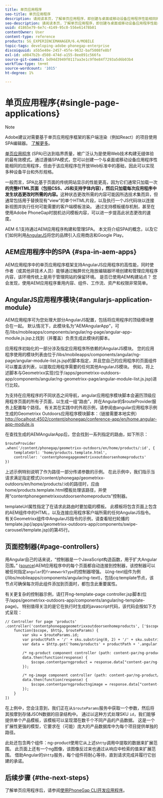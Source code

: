 ```yaml
---
title: 单页应用程序
seo-title: 单页应用程序
description: 请阅读本页，了解单页应用程序，即创建与桌面或移动设备应用程序性能相同的应用程序。
seo-description: 请阅读本页，了解单页应用程序，即创建与桌面或移动设备应用程序性能相同的应用程序。
uuid: d1865e79-6e7c-4149-95c0-556e61478b01
contentOwner: User
content-type: reference
products: SG_EXPERIENCEMANAGER/6.4/MOBILE
topic-tags: developing-adobe-phonegap-enterprise
discoiquuid: a5b5e40e-2457-45fe-9632-baf5008fe8bf
exl-id: a0847b2b-d508-474d-a155-8ee891c566fa
source-git-commit: bd94d3949f0117aa3e1c9f0e84f7293a5d6b03b4
workflow-type: tm+mt
source-wordcount: '1015'
ht-degree: 1%

---
```


# 单页应用程序{#single-page-applications}

>[!NOTE]
>
>Adobe建议对需要基于单页应用程序框架的客户端渲染（例如React）的项目使用SPA编辑器。 [了解更多](/help/sites-developing/spa-overview.md)。

[单页应用程序](https://en.wikipedia.org/wiki/Single-page_application) (SPA)已达到临界质量，被广泛认为是使用Web技术构建无缝体验的最有效模式。通过遵循SPA模式，您可以创建一个与桌面或移动设备应用程序性能相同的应用程序，但由于该应用程序在开放Web标准中的基础，因此可以实现多种设备平台和外形规格。

一般而言，SPA比基于页面的传统网站显示的性能更高，因为它们通常只加载一次&#x200B;**的完整HTML页面（包括CSS、JS和支持字体内容），然后只加载每次应用程序中发生状态更改时所需的内容。**&#x200B;这种状态更改所需的内容可能因所选技术集而异，但通常包括用于替换现有“view”的单个HTML片段，以及执行一个JS代码块以连接新视图并执行任何可能需要的客户端模板渲染。 通过支持模板缓存机制，甚至在使用Adobe PhoneGap时脱机访问模板内容，可以进一步提高此状态更改的速度。

AEM 6.1支持通过AEM应用程序构建和管理SPA。 本文将介绍SPA的概念，以及它们如何利用[AngularJS](https://angularjs.org/)将您的品牌引入应用商店和Google Play。

## AEM应用程序中的SPA {#spa-in-aem-apps}

AEM应用程序中的单页应用程序框架支持AngularJS应用程序的高性能，同时使作者（或其他非技术人员）能够通过触屏优化拖放编辑器环境创建和管理应用程序内容，该环境传统上是用于管理网站的保留环境。 是否已使用AEM构建站点？ 您会发现，使用AEM应用程序重用内容、组件、工作流、资产和权限非常简单。

## AngularJS应用程序模块{#angularjs-application-module}

AEM应用程序可为您处理大部分AngularJS配置，包括将应用程序的顶级模块整合在一起。 默认情况下，此模块名为“AEMAngularApp”，可在/libs/mobileapps/components/angular/ng-page/angular-app-module.js.jsp上找到（并覆盖）负责生成此模块的脚本。

应用程序初始化的一部分涉及指定应用程序所依赖的AngularJS模块。 您的应用程序使用的模块列表由位于/libs/mobileapps/components/angular/ng-page/angular-module-list.js.jsp的脚本指定，并且您自己的应用程序的页面组件可以覆盖该列表，以提取应用程序需要的任何其他AngularJS模块。 例如，将上述脚本与Geometrixx实现(位于/apps/geometrixx-outdoors-app/components/angular/ng-geometrixx-page/angular-module-list.js.jsp)进行比较。

为支持在应用程序的不同状态之间导航，angular应用程序模块脚本会遍历顶级应用程序页面的所有子页面，以生成一组“路由”，并在Angular的$routeProvider服务上配置每个路径。 有关其在实践中的外观示例，请参阅由angular应用程序示例生成的Geometrixx Outdoors应用程序模块脚本：（链接需要本地实例）[http://localhost:4502/content/phonegap/conference-app/en/home.angular-app-module.js](http://localhost:4502/content/phonegap/conference-app/en/home.angular-app-module.js)

在查找生成的AEMAngularApp后，您会找到一系列指定的路由，如下所示：

```xml
$routeProvider
.when('/content/phonegap/geometrixx-outdoors/en/home/products/:id', {
    templateUrl: 'home/products.template.html',
    controller: 'contentphonegapgeometrixxoutdoorsenhomeproducts'
})
```

上述示例特别说明了作为路径一部分传递参数的示例。 在此示例中，我们指示当请求满足指定模式(/content/phonegap/geometrixx-outdoors/en/home/products/:id)的路径时，应由home/products.template.html模板处理该路径，并使用“contentphonegemetrixxoutdoorsenhomeproducts”控制器。

templateUrl属性指定了在请求此路由时要加载的模板。 此模板将包含页面上包含的AEM组件中的HTML，以及连接应用程序客户端所需的任何AngularJS指令。 有关Geometrixx组件中AngularJS指令的示例，请查看轻扫轮播的template.jsp(/apps/geometrixx-outdoors-app/components/swipe-carousel/template.jsp)的第45行。

## 页面控制器{#page-controllers}

用Angular自己的话来说，“控制器是一个JavaScript构造函数，用于扩大Angular范围。” ([source](https://docs.angularjs.org/guide/controller))AEM应用程序中的每个页面都自动连接到控制器，该控制器可以被任何指定`angular`的`frameworkType`的控制器增强。 以ng-text组件为例(/libs/mobileapps/components/angular/ng-text)，包括cq:template节点，该节点可确保每次将此组件添加到页面时，都包含此重要属性。

有关更复杂的控制器示例，请打开ng-template-page controller.jsp脚本(位于/apps/geometrixx-outdoors-app/components/angular/ng-template-page)。 特别值得关注的是它在执行时生成的javascript代码，该代码会按如下方式呈现：

```xml
// Controller for page 'products'
.controller('contentphonegapgeometrixxoutdoorsenhomeproducts', ['$scope', '$http', '$routeParams',
    function($scope, $http, $routeParams) {
        var sku = $routeParams.id;
        var productPath = '/' + sku.substring(0, 2) + '/' + sku.substring(0, 4) + '/' + sku;
        var data = $http.get('home/products' + productPath + '.angular.json' + cacheKiller);

        /* ng-product component controller (path: content-par/ng-product) */
        data.then(function(response) {
            $scope.contentparngproduct = response.data["content-par/ng-product"].items;
        });

        /* ng-image component controller (path: content-par/ng-product/ng-image) */
        data.then(function(response) {
            $scope.contentparngproductngimage = response.data["content-par/ng-product/ng-image"].items;
        });
    }
])
```

在上例中，您会注意到，我们正在从`$routeParams`服务中获取一个参数，然后将其按摩到存储JSON数据的目录结构中。 通过以这种方式处理SKU `id`，我们能够提供单个产品模板，该模板可以呈现潜在数千个不同产品的产品数据。 这是一个扩展性更强的模型，它要求在（可能）庞大的产品数据库中为每个项目提供单独的路径。

此处还包含两个组件：ng-product使用它从上述`$http`调用中提取的数据来扩展范围。 此页面上还有一个ng图像，该图像反过来也通过从响应中检索的值来扩展范围。 借助Angular的`$http`服务，每个组件将耐心等待，直到请求完成并履行它创建的承诺。

## 后续步骤 {#the-next-steps}

了解单页应用程序后，请参阅[使用PhoneGap CLI开发应用程序](/help/mobile/phonegap-apps-pg-cli.md)。
